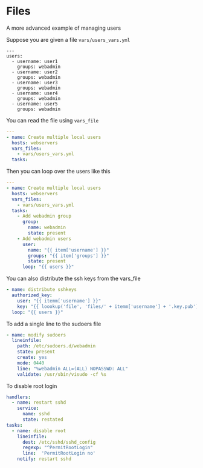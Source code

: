 # Files


A more advanced example of managing users

Suppose you are given a file `vars/users_vars.yml`

```
---
users:
  - username: user1
    groups: webadmin
  - username: user2
    groups: webadmin
  - username: user3
    groups: webadmin
  - username: user4
    groups: webadmin
  - username: user5
    groups: webadmin
```


You can read the file using `vars_file`

```yaml
---
- name: Create multiple local users
  hosts: webservers
  vars_files:
    - vars/users_vars.yml
  tasks:
```


Then you can loop over the users like this


```yaml
---
- name: Create multiple local users
  hosts: webservers
  vars_files:
    - vars/users_vars.yml
  tasks:
    - Add webadmin group
      group:
        name: webadmin
        state: present
    - Add webadmin users
      user:
        name: "{{ item['username'] }}"
        groups: "{{ item['groups'] }}"
        state: present
      loop: "{{ users }}"
```


You can also distribute the ssh keys from the vars_file

```yaml
- name: distribute sshkeys
  authorized_key:
    user: "{{ itemm['username'] }}"
    key: "{{ loookup('file', 'files/' + itemm['username'] + '.key.pub')}}"
  loop: "{{ users }}" 
```


To add a single line to the sudoers file

```yaml
- name: modify sudoers
  lineinfile:
    path: /etc/sudoers.d/webadmin
    state: present
    create: yes
    mode: 0440
    line: "%webadmin ALL=(ALL) NOPASSWD: ALL"
    validate: /usr/sbin/visudo -cf %s
```



To  disable root login

```yaml
handlers:
  - name: restart sshd
    service:
      name: sshd
      state: restated
tasks: 
  - name: disable root
    lineinfile:
      dest: /etc/sshd/sshd_config
      regexp: "^PermitRootLogin"
      line:  'PermitRootLogin no'
    notify: restart sshd
```
